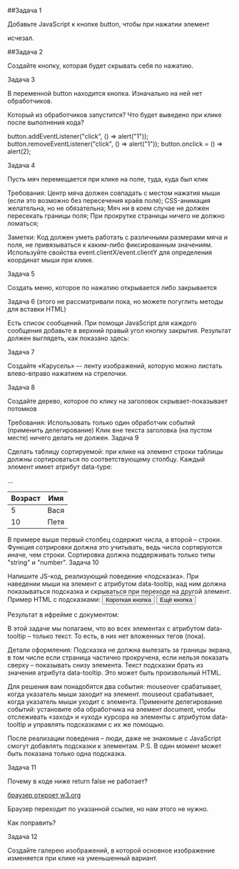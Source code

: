 ##Задача 1

Добавьте JavaScript к кнопке button, чтобы при нажатии элемент <div id="text"> исчезал.

##Задача 2

Создайте кнопку, которая будет скрывать себя по нажатию.

Задача 3

В переменной button находится кнопка. Изначально на ней нет обработчиков.

Который из обработчиков запустится? Что будет выведено при клике после выполнения кода?

button.addEventListener("click", () => alert("1"));
button.removeEventListener("click", () => alert("1"));
button.onclick = () => alert(2);

Задача 4

Пусть мяч перемещается при клике на поле, туда, куда был клик

Требования:
Центр мяча должен совпадать с местом нажатия мыши (если это возможно без пересечения краёв поля);
CSS-анимация желательна, но не обязательна;
Мяч ни в коем случае не должен пересекать границы поля;
При прокрутке страницы ничего не должно ломаться;

Заметки:
Код должен уметь работать с различными размерами мяча и поля, не привязываться к каким-либо фиксированным значениям.
Используйте свойства event.clientX/event.clientY для определения координат мыши при клике.

Задача 5

Создать меню, которое по нажатию открывается либо закрывается

Задача 6 (этого не рассматривали пока, но можете погуглить методы для вставки HTML)

Есть список сообщений.
При помощи JavaScript для каждого сообщения добавьте в верхний правый угол кнопку закрытия.
Результат должен выглядеть, как показано здесь:


Задача 7

Создайте «Карусель» –- ленту изображений, которую можно листать влево-вправо нажатием на стрелочки.

Задача 8

Создайте дерево, которое по клику на заголовок скрывает-показывает потомков

Требования:
Использовать только один обработчик событий (применить делегирование)
Клик вне текста заголовка (на пустом месте) ничего делать не должен.
Задача 9

Сделать таблицу сортируемой: при клике на элемент <th> строки таблицы должны сортироваться по соответствующему столбцу.
Каждый элемент <th> имеет атрибут data-type:
<table id="grid">
  <thead>
    <tr>
      <th data-type="number">Возраст</th>
      <th data-type="string">Имя</th>
    </tr>
  </thead>
  <tbody>
    <tr>
      <td>5</td>
      <td>Вася</td>
    </tr>
    <tr>
      <td>10</td>
      <td>Петя</td>
    </tr>
    ...
  </tbody>
</table>

В примере выше первый столбец содержит числа, а второй – строки. Функция сотрировки должна это учитывать, ведь числа сортируются иначе, чем строки.
Сортировка должна поддерживать только типы "string" и "number".
Задача 10

Напишите JS-код, реализующий поведение «подсказка».
При наведении мыши на элемент с атрибутом data-tooltip, над ним должна показываться подсказка и скрываться при переходе на другой элемент.
Пример HTML с подсказками:
<button data-tooltip="эта подсказка длиннее, чем элемент">Короткая кнопка</button>
<button data-tooltip="HTML<br>подсказка">Ещё кнопка</button>

Результат в ифрейме с документом:

В этой задаче мы полагаем, что во всех элементах с атрибутом data-tooltip – только текст. То есть, в них нет вложенных тегов (пока).

Детали оформления:
Подсказка не должна вылезать за границы экрана, в том числе если страница частично прокручена, если нельзя показать сверху – показывать снизу элемента.
Текст подсказки брать из значения атрибута data-tooltip. Это может быть произвольный HTML.

Для решения вам понадобятся два события:
mouseover срабатывает, когда указатель мыши заходит на элемент.
mouseout срабатывает, когда указатель мыши уходит с элемента.
Примените делегирование событий: установите оба обработчика на элемент document, чтобы отслеживать «заход» и «уход» курсора на элементы с атрибутом data-tooltip и управлять подсказками с их же помощью.

После реализации поведения – люди, даже не знакомые с JavaScript смогут добавлять подсказки к элементам.
P.S. В один момент может быть показана только одна подсказка.

Задача 11

Почему в коде ниже return false не работает?
 <script>
  function handler() {
    alert( "..." );
    return false;
  }
</script>
<a href="http://w3.org" onclick="handler()">браузер откроет w3.org</a>

Браузер переходит по указанной ссылке, но нам этого не нужно.

Как поправить?

Задача 12

Создайте галерею изображений, в которой основное изображение изменяется при клике на уменьшенный вариант.
